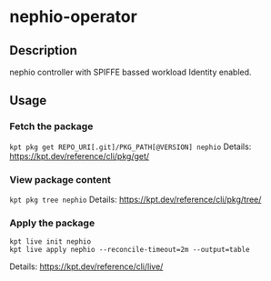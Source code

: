 # nephio-operator

## Description
nephio controller with SPIFFE bassed workload Identity enabled.

## Usage

### Fetch the package
`kpt pkg get REPO_URI[.git]/PKG_PATH[@VERSION] nephio`
Details: https://kpt.dev/reference/cli/pkg/get/

### View package content
`kpt pkg tree nephio`
Details: https://kpt.dev/reference/cli/pkg/tree/

### Apply the package
```
kpt live init nephio
kpt live apply nephio --reconcile-timeout=2m --output=table
```
Details: https://kpt.dev/reference/cli/live/
